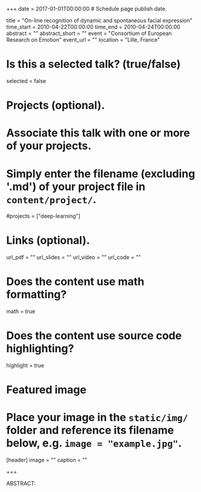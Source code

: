 +++
date = 2017-01-01T00:00:00  # Schedule page publish date.

title = "On-line recognition of dynamic and spontaneous facial expression"
time_start = 2010-04-22T00:00:00
time_end = 2010-04-24T00:00:00
abstract = ""
abstract_short = ""
event = "Consortium of European Research on Emotion"
event_url = ""
  location = "Lille, France"

# Is this a selected talk? (true/false)
selected = false

# Projects (optional).
#   Associate this talk with one or more of your projects.
#   Simply enter the filename (excluding '.md') of your project file in `content/project/`.
#projects = ["deep-learning"]

# Links (optional).
url_pdf = ""
url_slides = ""
url_video = ""
url_code = ""

# Does the content use math formatting?
math = true

# Does the content use source code highlighting?
highlight = true

# Featured image
# Place your image in the `static/img/` folder and reference its filename below, e.g. `image = "example.jpg"`.
[header]
image = ""
caption = ""

+++


ABSTRACT: 